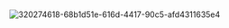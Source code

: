 #
![320274618-68b1d51e-616d-4417-90c5-afd4311635e4](https://github.com/swampOfDegradation/.github/assets/84683975/1e442d54-b3a9-42e0-8738-7d6b1f755464)
#
